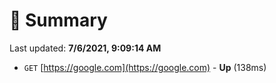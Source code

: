 # 📖 Summary
Last updated: **7/6/2021, 9:09:14 AM**

- `GET` [https://google.com](https://google.com) - **Up** (138ms)
